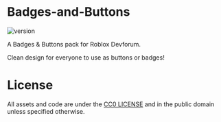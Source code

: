 # Badges-and-Buttons
![version](https://img.shields.io/badge/version-v1.0.0-blue)

A Badges & Buttons pack for Roblox Devforum.

Clean design for everyone to use as buttons or badges!

# License
All assets and code are under the [CC0 LICENSE](https://github.com/UniteTheRed/Badges-and-Buttons/blob/main/LICENSE) and in the public domain unless specified otherwise.
